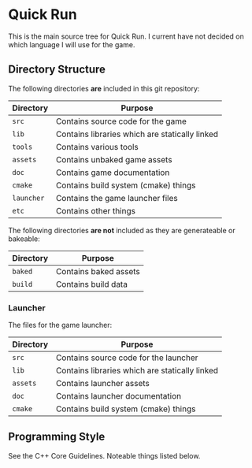 # Quick Run

This is the main source tree for Quick Run. I current have not decided on which language I will use for the game.

## Directory Structure

The following directories **are** included in this git repository:

| Directory             | Purpose               |
| --------------------- | --------------------- |
| `src`                 | Contains source code for the game |
| `lib`                 | Contains libraries which are statically linked |
| `tools`               | Contains various tools |
| `assets`              | Contains unbaked game assets |
| `doc`                 | Contains game documentation |
| `cmake`               | Contains build system (cmake) things |
| `launcher`            | Contains the game launcher files |
| `etc`                 | Contains other things |

The following directories **are not** included as they are generateable or bakeable:

| Directory             | Purpose               |
| --------------------- | --------------------- |
| `baked`               | Contains baked assets |
| `build`               | Contains build data   |

### Launcher

The files for the game launcher:

| Directory             | Purpose               |
| --------------------- | --------------------- |
| `src`                 | Contains source code for the launcher  |
| `lib`                 | Contains libraries which are statically linked |
| `assets`              | Contains launcher assets |
| `doc`                 | Contains launcher documentation |
| `cmake`               | Contains build system (cmake) things |

## Programming Style

See the C++ Core Guidelines. Noteable things listed below.
